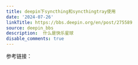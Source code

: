 ```yaml
---
title: deepin下syncthing和syncthingtray使用
date: '2024-07-26'
linkTitle: https://bbs.deepin.org/en/post/275589
source: deepin_bbs
description:  什么是快乐星球 
disable_comments: true
---
```

参考链接：
